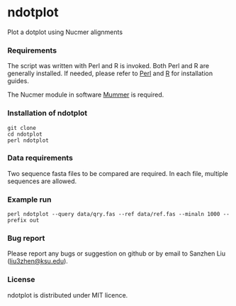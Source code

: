 # ndotplot
Plot a dotplot using Nucmer alignments

### Requirements
The script was written with Perl and R is invoked. Both Perl and R are generally installed. If needed, please refer to [Perl](https://www.perl.org/) and [R](https://www.r-project.org/) for installation guides. 

The Nucmer module in software [Mummer](https://mummer.sourceforge.net/) is required.

### Installation of ndotplot
```
git clone 
cd ndotplot
perl ndotplot
```

### Data requirements
Two sequence fasta files to be compared are required. In each file, multiple sequences are allowed.

### Example run
```
perl ndotplot --query data/qry.fas --ref data/ref.fas --minaln 1000 --prefix out
```

### Bug report
Please report any bugs or suggestion on github or by email to Sanzhen Liu (liu3zhen@ksu.edu).

### License
ndotplot is distributed under MIT licence.
